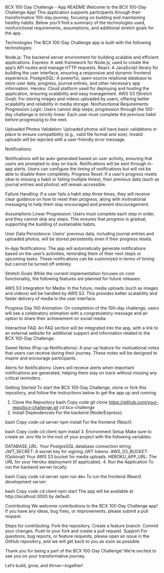 BCX 100-Day Challenge - App README
Welcome to the BCX 100-Day Challenge App! This application supports participants through their transformative 100-day journey, focusing on building and maintaining healthy habits. Below you'll find a summary of the technologies used, nonfunctional requirements, assumptions, and additional stretch goals for the app.

Technologies
The BCX 100-Day Challenge app is built with the following technologies:

Node.js: The backend server environment for building scalable and efficient applications.
Express: A web framework for Node.js, used to create the app’s API routes and manage HTTP requests.
React: A JavaScript library for building the user interface, ensuring a responsive and dynamic frontend experience.
PostgreSQL: A powerful, open-source relational database to store user data, progress, journal entries, and other necessary app information.
Heroku: Cloud platform used for deploying and hosting the application, ensuring scalability and easy management.
AWS S3 (Stretch Goal): For storing images and videos uploaded by users, offering better scalability and reliability in media storage.
Nonfunctional Requirements
Progression Logic: Users cannot skip steps; progression through the 100-day challenge is strictly linear. Each user must complete the previous habit before progressing to the next.

Uploaded Photos Validation: Uploaded photos will have basic validations in place to ensure compatibility (e.g., valid file format and size). Invalid uploads will be rejected with a user-friendly error message.

Notifications:

Notifications will be auto-generated based on user activity, ensuring that users are prompted to stay on track.
Notifications will be sent through in-app alerts.
Users can configure the timing of notifications but will not be able to disable them completely.
Progress Reset: If a user’s progress resets (due to missing a habit or failing multiple times), their previous data (such as journal entries and photos) will remain accessible.

Failure Handling: If a user fails a habit step three times, they will receive clear guidance on how to reset their progress, along with motivational messaging to help them stay encouraged and prevent discouragement.

Assumptions
Linear Progression: Users must complete each step in order, and they cannot skip any steps. This ensures that progress is gradual, supporting the building of sustainable habits.

User Data Persistence: Users’ previous data, including journal entries and uploaded photos, will be stored persistently even if their progress resets.

In-App Notifications: The app will automatically generate notifications based on the user’s activities, reminding them of their next steps or upcoming tasks. These notifications can be customized in terms of timing but cannot be turned off entirely.

Stretch Goals
While the current implementation focuses on core functionality, the following features are planned for future releases:

AWS S3 Integration for Media: In the future, media uploads (such as images and videos) will be handled by AWS S3. This provides better scalability and faster delivery of media to the user interface.

Progress Day 100 Animation: On completion of the 100-day challenge, users will see a celebratory animation with a congratulatory message and an option to share their achievement on social media.

Interactive FAQ: An FAQ section will be integrated into the app, with a link to an external website for additional support and information related to the BCX 100-Day Challenge.

Sweet Notes (Pop-up Notifications): A pop-up feature for motivational notes that users can receive during their journey. These notes will be designed to inspire and encourage participants.

Alerts for Notifications: Users will receive alerts when important notifications are generated, helping them stay on track without missing any critical reminders.

Getting Started
To start the BCX 100-Day Challenge, clone or fork this repository, and follow the instructions below to get the app up and running:

1. Clone the Repository
bash
Copy code
git clone https://github.com/your-repo/bcx-challenge.git
cd bcx-challenge
2. Install Dependencies
For the backend (Node/Express):

bash
Copy code
cd server
npm install
For the frontend (React):

bash
Copy code
cd client
npm install
3. Environment Setup
Make sure to create an .env file in the root of your project with the following variables:

DATABASE_URL: Your PostgreSQL database connection string.
JWT_SECRET: A secret key for signing JWT tokens.
AWS_S3_BUCKET: (Optional) Your AWS S3 bucket for media uploads.
HEROKU_APP_URL: The URL for your Heroku deployment (if applicable).
4. Run the Application
To run the backend server locally:

bash
Copy code
cd server
npm run dev
To run the frontend (React) development server:

bash
Copy code
cd client
npm start
The app will be available at http://localhost:3000 by default.

Contributing
We welcome contributions to the BCX 100-Day Challenge app! If you have any ideas, bug fixes, or improvements, please submit a pull request.

Steps for contributing:
Fork the repository.
Create a feature branch.
Commit your changes.
Push to your fork and create a pull request.
Support
For questions, bug reports, or feature requests, please open an issue in the GitHub repository, and we will get back to you as soon as possible.

Thank you for being a part of the BCX 100-Day Challenge! We’re excited to see you on your transformative journey.

Let’s build, grow, and thrive—together!
